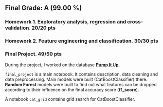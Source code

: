 ## Final Grade: A (99.00 %)

### Homework 1. Exploratory analysis, regression and cross-validation. 20/20 pts

### Homework 2. Feature engineering and classification. 30/30 pts

### Final Project. 49/50 pts

During the project, I worked on the database [**Pump It Up**](https://www.drivendata.org/competitions/7/pump-it-up-data-mining-the-water-table/).

`final_project` is a main notebook. It contains description, data cleaning and data preprocessing. Main models were built (CatBoostClassifier) there.
**Random Forest** models were built to find out what features can be dropped according to their influence on the final accuracy score (**f1_score**).

A notebook `cat_grid` contains grid search for CatBoostClassifier.
